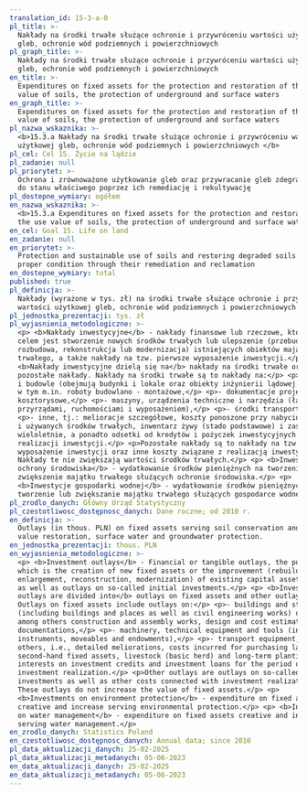 ```yaml
---
translation_id: 15-3-a-0
pl_title: >-
  Nakłady na środki trwałe służące ochronie i przywróceniu wartości użytkowej
  gleb, ochronie wód podziemnych i powierzchniowych
pl_graph_title: >-
  Nakłady na środki trwałe służące ochronie i przywróceniu wartości użytkowej
  gleb, ochronie wód podziemnych i powierzchniowych
en_title: >-
  Expenditures on fixed assets for the protection and restoration of the use
  value of soils, the protection of underground and surface waters
en_graph_title: >-
  Expenditures on fixed assets for the protection and restoration of the use
  value of soils, the protection of underground and surface waters
pl_nazwa_wskaznika: >-
  <b>15.3.a Nakłady na środki trwałe służące ochronie i przywróceniu wartości
  użytkowej gleb, ochronie wód podziemnych i powierzchniowych </b>
pl_cel: Cel 15. Życie na lądzie
pl_zadanie: null
pl_priorytet: >-
  Ochrona i zrównoważone użytkowanie gleb oraz przywracanie gleb zdegradowanych
  do stanu właściwego poprzez ich remediację i rekultywację
pl_dostepne_wymiary: ogółem
en_nazwa_wskaznika: >-
  <b>15.3.a Expenditures on fixed assets for the protection and restoration of
  the use value of soils, the protection of underground and surface waters</b>
en_cel: Goal 15. Life on land
en_zadanie: null
en_priorytet: >-
  Protection and sustainable use of soils and restoring degraded soils to their
  proper condition through their remediation and reclamation
en_dostepne_wymiary: total
published: true
pl_definicja: >-
  Nakłady (wyrażone w tys. zł) na środki trwałe służące ochronie i przywróceniu
  wartości użytkowej gleb, ochronie wód podziemnych i powierzchniowych.
pl_jednostka_prezentacji: tys. zł
pl_wyjasnienia_metodologiczne: >-
  <p> <b>Nakłady inwestycyjne</b> - nakłady finansowe lub rzeczowe, których
  celem jest stworzenie nowych środków trwałych lub ulepszenie (przebudowa,
  rozbudowa, rekonstrukcja lub modernizacja) istniejących obiektów majątku
  trwałego, a także nakłady na tzw. pierwsze wyposażenie inwestycji.</p> <p>
  <b>Nakłady inwestycyjne dzielą się na</b> nakłady na środki trwałe oraz
  pozostałe nakłady. Nakłady na środki trwałe są to nakłady na:</p> <p>- budynki
  i budowle (obejmują budynki i lokale oraz obiekty inżynierii lądowej i wodnej)
  w tym m.in. roboty budowlano - montażowe,</p> <p>- dokumentacje projektowo -
  kosztorysowe,</p> <p>- maszyny, urządzenia techniczne i narzędzia (łącznie z
  przyrządami, ruchomościami i wyposażeniem),</p> <p>- środki transportu,</p>
  <p>- inne, tj.: melioracje szczegółowe, koszty ponoszone przy nabyciu gruntów
  i używanych środków trwałych, inwentarz żywy (stado podstawowe) i zasadzenia
  wieloletnie, a ponadto odsetki od kredytów i pożyczek inwestycyjnych za okres
  realizacji inwestycji.</p> <p>Pozostałe nakłady są to nakłady na tzw. pierwsze
  wyposażenie inwestycji oraz inne koszty związane z realizacją inwestycji.
  Nakłady te nie zwiększają wartości środków trwałych.</p> <p> <b>Inwestycje
  ochrony środowiska</b> - wydatkowanie środków pieniężnych na tworzenie lub
  zwiększenie majątku trwałego służących ochronie środowiska.</p> <p>
  <b>Inwestycje gospodarki wodnej</b> - wydatkowanie środków pieniężnych na
  tworzenie lub zwiększanie majątku trwałego służących gospodarce wodnej.</p>
pl_zrodlo_danych: Główny Urząd Statystyczny
pl_czestotliwosc_dostępnosc_danych: Dane roczne; od 2010 r.
en_definicja: >-
  Outlays (in thous. PLN) on fixed assets serving soil conservation and soil use
  value restoration, surface water and groundwater protection.
en_jednostka_prezentacji: thous. PLN
en_wyjasnienia_metodologiczne: >-
  <p> <b>Investment outlays</b> - Financial or tangible outlays, the purpose of
  which is the creation of new fixed assets or the improvement (rebuilding,
  enlargement, reconstruction, modernization) of existing capital asset items,
  as well as outlays on so-called initial investments.</p> <p> <b>Investment
  outlays are divided into</b> outlays on fixed assets and other outlays.
  Outlays on fixed assets include outlays on:</p> <p>- buildings and structures
  (including buildings and places as well as civil engineering works) of which,
  among others construction and assembly works, design and cost estimate
  documentations,</p> <p>- machinery, technical equipment and tools (including
  instruments, moveables and endowments),</p> <p>- transport equipment,</p> <p>-
  others, i.e., detailed meliorations, costs incurred for purchasing land and
  second-hand fixed assets, livestock (basic herd) and long-term plantings,
  interests on investment credits and investment loans for the period of
  investment realization.</p> <p>Other outlays are outlays on so-called initial
  investments as well as other costs connected with investment realization.
  These outlays do not increase the value of fixed assets.</p> <p>
  <b>Investments on environment protection</b> - expenditure on fixed assets
  creative and increase serving environmental protection.</p> <p> <b>Investments
  on water management</b> - expenditure on fixed assets creative and increase
  serving water management.</p>
en_zrodlo_danych: Statistics Poland
en_czestotliwosc_dostępnosc_danych: Annual data; since 2010
pl_data_aktualizacji_danych: 25-02-2025
pl_data_aktualizacji_metadanych: 05-06-2023
en_data_aktualizacji_danych: 25-02-2025
en_data_aktualizacji_metadanych: 05-06-2023
---
```

